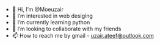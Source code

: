 - 👋 Hi, I’m @Moeuzair
- 👀 I’m interested in web desiging
- 🌱 I’m currently learning python
- 💞️ I’m looking to collaborate with my friends
- 📫 How to reach me by gmail - uzair.ateef@outlook.com

<!---
Moeuzair/Moeuzair is a ✨ special ✨ repository because its `README.md` (this file) appears on your GitHub profile.
You can click the Preview link to take a look at your changes.
--->
